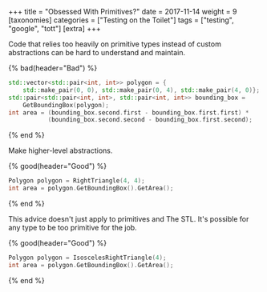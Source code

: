 +++
title = "Obsessed With Primitives?"
date = 2017-11-14
weight = 9
[taxonomies]
categories = ["Testing on the Toilet"]
tags = ["testing", "google", "tott"]
[extra]
+++

Code that relies too heavily on primitive types instead of custom abstractions can be hard to
understand and maintain.

{% bad(header="Bad") %}
```cpp
std::vector<std::pair<int, int>> polygon = {
    std::make_pair(0, 0), std::make_pair(0, 4), std::make_pair(4, 0)};
std::pair<std::pair<int, int>, std::pair<int, int>> bounding_box =
    GetBoundingBox(polygon);
int area = (bounding_box.second.first - bounding_box.first.first) *
           (bounding_box.second.second - bounding_box.first.second);

```
{% end %}

Make higher-level abstractions.

{% good(header="Good") %}
```cpp
Polygon polygon = RightTriangle(4, 4);
int area = polygon.GetBoundingBox().GetArea();
```
{% end %}

This advice doesn't just apply to primitives and The STL. It's possible for any type to be too
primitive for the job.

{% good(header="Good") %}
```cpp
Polygon polygon = IsoscelesRightTriangle(4);
int area = polygon.GetBoundingBox().GetArea();
```
{% end %}
